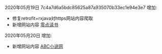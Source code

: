 2020年05月19日 7c4a7d6a5bdc85625a87a935070b33ec1e94e3e7
增加:
- 修复retrofit+rxjava对https网站内容爬取
- 新增网站内容  [零点读书](https://www.lingdiankanshu.co)

2020年05月20日
增加:
- 新增网站内容  [ABC小说网](https://www.yb3.cc)